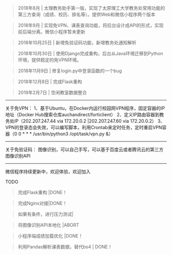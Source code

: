 > 2018年8月 | 太理教务助手第一版，实现了太原理工大学教务处常用功能的第三方查询（成绩、校历、排名等）。提供Web和微信小程序两个版本

> 2018年9月 | 实现免VPN、课表查询功能，将后台设计成API的形式，实现前后端分离。微信小程序暂未更新

> 2018年10月25日 | 新增免验证码功能，新增教务处通知解析

> 2018年10月30日 | 使用Django完成重构，后台从Java环境迁移到Python环境，提供稳定的免VPN环境。

> 2018年11月9日 | 修复login.py中登录函数的一个bug

> 2018年12月8日 | 完成Flask重构

>2019年2月7日 | 空闲教室数据整合

------

关于免VPN： 
1、基于Ubuntu，在Docker内运行校园网VPN程序，固定容器的IP地址（Docker Hub搜索仓库auchandirect/forticlient） 2、定义IP路由容器到教务处IP（202.207.247.44 via 172.20.0.2 |202.207.247.60 via 172.20.0.2） 3、VPN的登录态会失效，可以编写脚本，利用Crontab来定时任务，定时重启VPN容器（0 0 * * * /usr/bin/python3 /opt/task/vpn.py &）

------

关于免验证码： 
图像识别，可以自己手写，可以基于百度云或者腾讯云的第三方图像识别API

------

微信程序持续更新中，欢迎体验，欢迎加入



TODO

> 完成Flask重构  |DONE！

> 完成Nginx对接|DONE！

> 如果有条件，进行压力测试|

> 将图像识别API本地化 |ABORT

> 小程序端成绩加载优化 |DONE！

> 利用Pandas解析课表数据，替代bs4 | DONE！